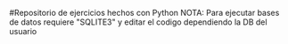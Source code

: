#Repositorio de ejercicios hechos con Python
NOTA: Para ejecutar bases de datos requiere "SQLITE3" y editar el codigo dependiendo la DB del usuario

